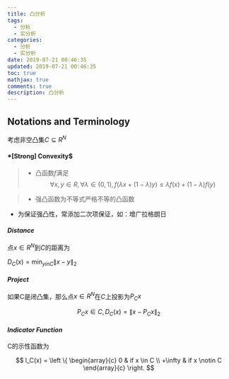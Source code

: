 ```yaml
---
title: 凸分析
tags:
  - 分析
  - 实分析
categories:
  - 分析
  - 实分析
date: 2019-07-21 00:46:35
updated: 2019-07-21 00:46:35
toc: true
mathjax: true
comments: true
description: 凸分析
---
```


##	Notations and Terminology

考虑非空凸集$C \subseteq R^N$

####	*[Strong] Convexity$

> - 凸函数$f$满足
	$$
	\forall x, y \in R, \forall \lambda \in (0,1), 
		f(\lambda x + (1-\lambda) y) \leq \lambda f(x) +
		(1-\lambda)f(y)
	$$

> - 强凸函数为不等式严格不等的凸函数

-	为保证强凸性，常添加二次项保证，如：增广拉格朗日

####	*Distance*

点$x \in R^N$到$C$的距离为

$D_C(x) = \min_{y in C} \|x-y\|_2$ 

####	*Project*

如果C是闭凸集，那么点$x \in R^N$在$C$上投影为$P_Cx$

$$
P_Cx \in C, D_C(x) = \|x - P_Cx\|_2
$$

####	*Indicator Function*

C的示性函数为

$$
l_C(x) = \left \{ \begin{array}{c}
	0 & if x \in C \\
	+\infty & if x \notin C
\end{array}{c} \right.
$$





